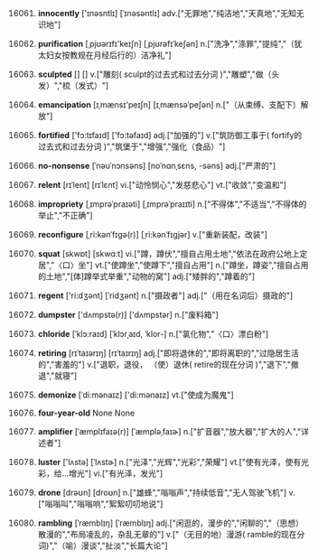 16061. **innocently**
['ɪnəsntlɪ]  [ˈɪnəsəntlɪ]
adv.["无罪地","纯洁地","天真地","无知无识地"]  

16062. **purification**
[ˌpjʊərɪfɪ'keɪʃn]  [ˌpjʊrəfɪˈkeʃən]
n.["洗净","涤罪","提纯","（犹太妇女按教规在月经后行的）洁净礼"]  

16063. **sculpted**
[]  []
v.["雕刻( sculpt的过去式和过去分词 )","雕塑","做（头发）","梳（发式）"]  

16064. **emancipation**
[ɪˌmænsɪ'peɪʃn]  [ɪˌmænsəˈpeʃən]
n.["（从束缚、支配下）解放"]  

16065. **fortified**
['fɔ:tɪfaɪd]  ['fɔ:təfaɪd]
adj.["加强的"]  v.["筑防御工事于( fortify的过去式和过去分词 )","筑堡于","增强","强化（食品）"]  

16066. **no-nonsense**
[ˈnəuˈnɔnsəns]  [noˈnɑnˌsɛns, -səns]
adj.["严肃的"]  

16067. **relent**
[rɪˈlent]  [rɪˈlɛnt]
vi.["动怜悯心","发慈悲心"]  vt.["收敛","变温和"]  

16068. **impropriety**
[ˌɪmprəˈpraɪəti]  [ˌɪmprəˈpraɪɪti]
n.["不得体","不适当","不得体的举止","不正确"]  

16069. **reconfigure**
[ˌri:kənˈfɪgə(r)]  [ˌri:kənˈfɪgjər]
v.["重新装配，改装"]  

16070. **squat**
[skwɒt]  [skwɑ:t]
vi.["蹲，蹲伏","擅自占用土地","依法在政府公地上定居","〈口〉坐"]  vt.["使蹲坐","使蹲下","擅自占用"]  n.["蹲坐，蹲姿","擅自占用的土地","[体]蹲举式举重","动物的窝"]  adj.["矮胖的","蹲着的"]  

16071. **regent**
['ri:dʒənt]  [ˈridʒənt]
n.["摄政者"]  adj.["（用在名词后）摄政的"]  

16072. **dumpster**
['dʌmpstə(r)]  ['dʌmpstər]
n.["废料箱"]  

16073. **chloride**
[ˈklɔ:raɪd]  [ˈklɔrˌaɪd, ˈklor-]
n.["氯化物","〈口〉漂白粉"]  

16074. **retiring**
[rɪˈtaɪərɪŋ]  [rɪˈtaɪrɪŋ]
adj.["即将退休的","即将离职的","过隐居生活的","害羞的"]  v.["退职，退役， （使）退休( retire的现在分词 )","退下","撤退","就寝"]  

16075. **demonize**
[ˈdi:mənaɪz]  ['di:mənaɪz]
vt.["使成为魔鬼"]  

16076. **four-year-old**
None
None

16077. **amplifier**
[ˈæmplɪfaɪə(r)]  [ˈæmpləˌfaɪɚ]
n.["扩音器","放大器","扩大的人","详述者"]  

16078. **luster**
['lʌstə]  [ˈlʌstɚ]
n.["光泽","光辉","光彩","荣耀"]  vt.["使有光泽，使有光彩，给…增光"]  vi.["有光泽，发光"]  

16079. **drone**
[drəʊn]  [droʊn]
n.["雄蜂","嗡嗡声","持续低音","无人驾驶飞机"]  v.["嗡嗡叫","嗡嗡响","絮絮叨叨地说"]  

16080. **rambling**
[ˈræmblɪŋ]  [ˈræmblɪŋ]
adj.["闲逛的，漫步的","闲聊的","（思想）散漫的","布局凌乱的，杂乱无章的"]  v.["（无目的地）漫游( ramble的现在分词)","（喻）漫谈","扯淡","长篇大论"]  

